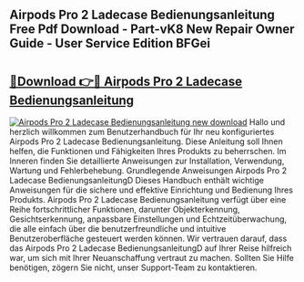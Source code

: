 ## Airpods Pro 2 Ladecase Bedienungsanleitung Free Pdf Download - Part-vK8 New Repair Owner Guide - User Service Edition BFGei

# <h2><a href="http://df41dln.blite.top/?on=Airpods+Pro+2+Ladecase+Bedienungsanleitung">🔗Download 👉🔴 Airpods Pro 2 Ladecase Bedienungsanleitung</a></h2>

[![Airpods Pro 2 Ladecase Bedienungsanleitung new download](https://i.imgur.com/lujVjoI.png)](http://df41dln.blite.top/?on=Airpods+Pro+2+Ladecase+Bedienungsanleitung)
Hallo und herzlich willkommen zum Benutzerhandbuch für Ihr neu konfiguriertes Airpods Pro 2 Ladecase Bedienungsanleitung. Diese Anleitung soll Ihnen helfen, die Funktionen und Fähigkeiten Ihres Produkts zu beherrschen. Im Inneren finden Sie detaillierte Anweisungen zur Installation, Verwendung, Wartung und Fehlerbehebung. Grundlegende Anweisungen Airpods Pro 2 Ladecase BedienungsanleitungD Dieses Handbuch enthält wichtige Anweisungen für die sichere und effektive Einrichtung und Bedienung Ihres Produkts. Airpods Pro 2 Ladecase Bedienungsanleitung verfügt über eine Reihe fortschrittlicher Funktionen, darunter Objekterkennung, Gesichtserkennung, anpassbare Einstellungen und Echtzeitüberwachung, die alle einfach über die benutzerfreundliche und intuitive Benutzeroberfläche gesteuert werden können. Wir vertrauen darauf, dass das Airpods Pro 2 Ladecase BedienungsanleitungD auf Ihrer Reise hilfreich war, um sich mit Ihrer Neuanschaffung vertraut zu machen. Sollten Sie Hilfe benötigen, zögern Sie nicht, unser Support-Team zu kontaktieren.
